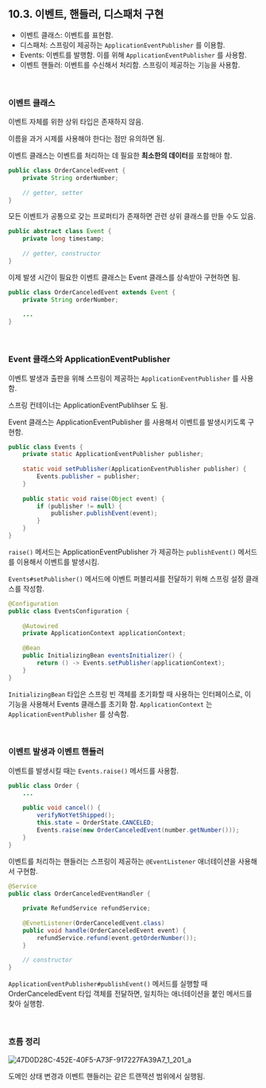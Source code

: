 ## 10.3. 이벤트, 핸들러, 디스패처 구현

- 이벤트 클래스: 이벤트를 표현함.
- 디스패처: 스프링이 제공하는 `ApplicationEventPublisher` 를 이용함.
- Events: 이벤트를 발행함. 이를 위해 `ApplicationEventPublisher` 를 사용함.
- 이벤트 핸들러: 이벤트를 수신해서 처리함. 스프링이 제공하는 기능을 사용함.

<br>

### 이벤트 클래스

이벤트 자체를 위한 상위 타입은 존재하지 않음.

이름을 과거 시제를 사용해야 한다는 점만 유의하면 됨.

이벤트 클래스는 이벤트를 처리하는 데 필요한 **최소한의 데이터**를 포함해야 함.

```java
public class OrderCanceledEvent {
    private String orderNumber;
    
    // getter, setter
}
```

모든 이벤트가 공통으로 갖는 프로퍼티가 존재하면 관련 상위 클래스를 만들 수도 있음.

```java
public abstract class Event {
    private long timestamp;
    
    // getter, constructor
}
```

이제 발생 시간이 필요한 이벤트 클래스는 Event 클래스를 상속받아 구현하면 됨.

```java
public class OrderCanceledEvent extends Event {
    private String orderNumber;
    
    ...
}
```

<br>

### Event 클래스와 ApplicationEventPublisher

이벤트 발생과 출판을 위해 스프링이 제공하는 `ApplicationEventPublisher` 를 사용함.

스프링 컨테이너는 ApplicationEventPublihser 도 됨.

Event 클래스는 ApplicationEventPublisher 를 사용해서 이벤트를 발생시키도록 구현함.

```java
public class Events {
    private static ApplicationEventPublisher publisher;
    
    static void setPublisher(ApplicationEventPublisher publisher) {
        Events.publisher = publisher;
    }
    
    public static void raise(Object event) {
        if (publisher != null) {
            publisher.publishEvent(event);
        }
    }
}
```

`raise()` 메서드는 ApplicationEventPublisher 가 제공하는 `publishEvent()` 메서드를 이용해서 이벤트를 발생시킴.

`Events#setPublisher()` 메서드에 이벤트 퍼블리셔를 전달하기 위해 스프링 설정 클래스를 작성함.

```java
@Configuration
public class EventsConfiguration {
    
    @Autowired
    private ApplicationContext applicationContext;
    
    @Bean
    public InitializingBean eventsInitializer() {
        return () -> Events.setPublisher(applicationContext);
    }
}
```

`InitializingBean` 타입은 스프링 빈 객체를 초기화할 때 사용하는 인터페이스로, 이 기능을 사용해서 Events 클래스를 초기화 함.
`ApplicationContext` 는 `ApplicationEventPublisher` 를 상속함.

<br>

### 이벤트 발생과 이벤트 핸들러

이벤트를 발생시킬 때는 `Events.raise()` 메서드를 사용함.

```java
public class Order {
    ...
    
    public void cancel() {
        verifyNotYetShipped();
        this.state = OrderState.CANCELED;
        Events.raise(new OrderCanceledEvent(number.getNumber()));
    }
}
```

이벤트를 처리하는 핸들러는 스프링이 제공하는 `@EventListener` 애너테이션을 사용해서 구현함.

```java
@Service
public class OrderCanceledEventHandler {
    
    private RefundService refundService;
    
    @EvnetListener(OrderCanceledEvent.class)
    public void handle(OrderCanceledEvent event) {
        refundService.refund(event.getOrderNumber());
    }
    
    // constructor
}
```

`ApplicationEventPublisher#publishEvent()` 메서드를 실행할 때 OrderCanceledEvent 타입 객체를 전달하면, 일치하는 애너테이션을 붙인 메서드를 찾아 실행함.

<br>

### 흐름 정리

![47D0D28C-452E-40F5-A73F-917227FA39A7_1_201_a](https://user-images.githubusercontent.com/80656733/216603731-35b15f76-f95b-43f9-a5df-16af98c88902.jpeg)

도메인 상태 변경과 이벤트 핸들러는 같은 트랜잭션 범위에서 실행됨.
